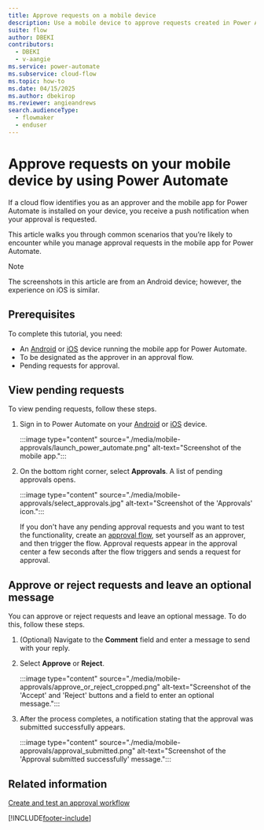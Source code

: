 ```yaml
---
title: Approve requests on a mobile device
description: Use a mobile device to approve requests created in Power Automate.
suite: flow
author: DBEKI
contributors:
  - DBEKI
  - v-aangie
ms.service: power-automate
ms.subservice: cloud-flow
ms.topic: how-to
ms.date: 04/15/2025
ms.author: dbekirop
ms.reviewer: angieandrews
search.audienceType: 
  - flowmaker
  - enduser
---
```

# Approve requests on your mobile device by using Power Automate

If a cloud flow identifies you as an approver and the mobile app for Power Automate is installed on your device, you receive a push notification when your approval is requested.

This article walks you through common scenarios that you’re likely to encounter while you manage approval requests in the mobile app for Power Automate.

> [!NOTE]
> The screenshots in this article are from an Android device; however, the experience on iOS is similar.

## Prerequisites

To complete this tutorial, you need:

* An [Android](https://aka.ms/flowmobiledocsandroid) or [iOS](https://aka.ms/flowmobiledocsios) device running the mobile app for Power Automate.
* To be designated as the approver in an approval flow.
* Pending requests for approval.

## View pending requests

To view pending requests, follow these steps.

1. Sign in to Power Automate on your [Android](https://aka.ms/flowmobiledocsandroid) or [iOS](https://aka.ms/flowmobiledocsios) device.

    :::image type="content" source="./media/mobile-approvals/launch_power_automate.png" alt-text="Screenshot of the mobile app.":::

1. On the bottom right corner, select **Approvals**. A list of pending approvals opens.

    :::image type="content" source="./media/mobile-approvals/select_approvals.jpg" alt-text="Screenshot of the 'Approvals' icon.":::

    If you don't have any pending approval requests and you want to test the functionality, create an [approval flow](modern-approvals.md), set yourself as an approver, and then trigger the flow. Approval requests appear in the approval center a few seconds after the flow triggers and sends a request for approval.

## Approve or reject requests and leave an optional message

You can approve or reject requests and leave an optional message. To do this, follow these steps.

1. (Optional) Navigate to the **Comment** field and enter a message to send with your reply.
1. Select **Approve** or **Reject**.

    :::image type="content" source="./media/mobile-approvals/approve_or_reject_cropped.png" alt-text="Screenshot of the 'Accept' and 'Reject' buttons and a field to enter an optional message.":::

1. After the process completes, a notification stating that the approval was submitted successfully appears.

    :::image type="content" source="./media/mobile-approvals/approval_submitted.png" alt-text="Screenshot of the 'Approval submitted successfully' message.":::

## Related information

[Create and test an approval workflow](modern-approvals.md)

[!INCLUDE[footer-include](includes/footer-banner.md)]
